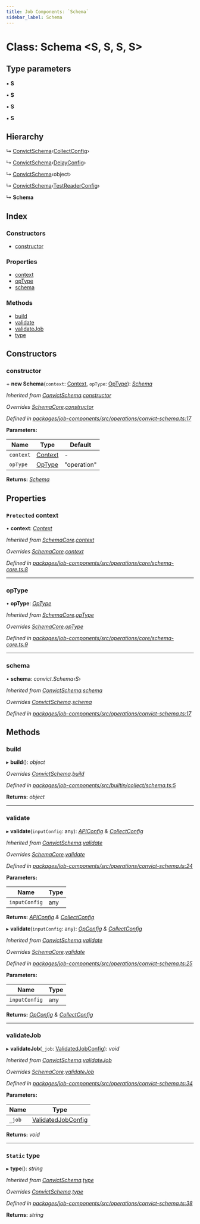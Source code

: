 ```yaml
---
title: Job Components: `Schema`
sidebar_label: Schema
---
```


# Class: Schema <**S, S, S, S**>

## Type parameters

▪ **S**

▪ **S**

▪ **S**

▪ **S**

## Hierarchy

  ↳ [ConvictSchema](convictschema.md)‹[CollectConfig](../interfaces/collectconfig.md)›

  ↳ [ConvictSchema](convictschema.md)‹[DelayConfig](../interfaces/delayconfig.md)›

  ↳ [ConvictSchema](convictschema.md)‹object›

  ↳ [ConvictSchema](convictschema.md)‹[TestReaderConfig](../interfaces/testreaderconfig.md)›

  ↳ **Schema**

## Index

### Constructors

* [constructor](schema.md#constructor)

### Properties

* [context](schema.md#protected-context)
* [opType](schema.md#optype)
* [schema](schema.md#schema)

### Methods

* [build](schema.md#build)
* [validate](schema.md#validate)
* [validateJob](schema.md#validatejob)
* [type](schema.md#static-type)

## Constructors

###  constructor

\+ **new Schema**(`context`: [Context](../interfaces/context.md), `opType`: [OpType](../overview.md#optype)): *[Schema](schema.md)*

*Inherited from [ConvictSchema](convictschema.md).[constructor](convictschema.md#constructor)*

*Overrides [SchemaCore](schemacore.md).[constructor](schemacore.md#constructor)*

*Defined in [packages/job-components/src/operations/convict-schema.ts:17](https://github.com/terascope/teraslice/blob/f95bb5556/packages/job-components/src/operations/convict-schema.ts#L17)*

**Parameters:**

Name | Type | Default |
------ | ------ | ------ |
`context` | [Context](../interfaces/context.md) | - |
`opType` | [OpType](../overview.md#optype) | "operation" |

**Returns:** *[Schema](schema.md)*

## Properties

### `Protected` context

• **context**: *[Context](../interfaces/context.md)*

*Inherited from [SchemaCore](schemacore.md).[context](schemacore.md#protected-context)*

*Overrides [SchemaCore](schemacore.md).[context](schemacore.md#protected-context)*

*Defined in [packages/job-components/src/operations/core/schema-core.ts:8](https://github.com/terascope/teraslice/blob/f95bb5556/packages/job-components/src/operations/core/schema-core.ts#L8)*

___

###  opType

• **opType**: *[OpType](../overview.md#optype)*

*Inherited from [SchemaCore](schemacore.md).[opType](schemacore.md#optype)*

*Overrides [SchemaCore](schemacore.md).[opType](schemacore.md#optype)*

*Defined in [packages/job-components/src/operations/core/schema-core.ts:9](https://github.com/terascope/teraslice/blob/f95bb5556/packages/job-components/src/operations/core/schema-core.ts#L9)*

___

###  schema

• **schema**: *convict.Schema‹S›*

*Inherited from [ConvictSchema](convictschema.md).[schema](convictschema.md#schema)*

*Overrides [ConvictSchema](convictschema.md).[schema](convictschema.md#schema)*

*Defined in [packages/job-components/src/operations/convict-schema.ts:17](https://github.com/terascope/teraslice/blob/f95bb5556/packages/job-components/src/operations/convict-schema.ts#L17)*

## Methods

###  build

▸ **build**(): *object*

*Overrides [ConvictSchema](convictschema.md).[build](convictschema.md#abstract-build)*

*Defined in [packages/job-components/src/builtin/collect/schema.ts:5](https://github.com/terascope/teraslice/blob/f95bb5556/packages/job-components/src/builtin/collect/schema.ts#L5)*

**Returns:** *object*

___

###  validate

▸ **validate**(`inputConfig`: any): *[APIConfig](../interfaces/apiconfig.md) & [CollectConfig](../interfaces/collectconfig.md)*

*Inherited from [ConvictSchema](convictschema.md).[validate](convictschema.md#validate)*

*Overrides [SchemaCore](schemacore.md).[validate](schemacore.md#abstract-validate)*

*Defined in [packages/job-components/src/operations/convict-schema.ts:24](https://github.com/terascope/teraslice/blob/f95bb5556/packages/job-components/src/operations/convict-schema.ts#L24)*

**Parameters:**

Name | Type |
------ | ------ |
`inputConfig` | any |

**Returns:** *[APIConfig](../interfaces/apiconfig.md) & [CollectConfig](../interfaces/collectconfig.md)*

▸ **validate**(`inputConfig`: any): *[OpConfig](../interfaces/opconfig.md) & [CollectConfig](../interfaces/collectconfig.md)*

*Inherited from [ConvictSchema](convictschema.md).[validate](convictschema.md#validate)*

*Overrides [SchemaCore](schemacore.md).[validate](schemacore.md#abstract-validate)*

*Defined in [packages/job-components/src/operations/convict-schema.ts:25](https://github.com/terascope/teraslice/blob/f95bb5556/packages/job-components/src/operations/convict-schema.ts#L25)*

**Parameters:**

Name | Type |
------ | ------ |
`inputConfig` | any |

**Returns:** *[OpConfig](../interfaces/opconfig.md) & [CollectConfig](../interfaces/collectconfig.md)*

___

###  validateJob

▸ **validateJob**(`_job`: [ValidatedJobConfig](../interfaces/validatedjobconfig.md)): *void*

*Inherited from [ConvictSchema](convictschema.md).[validateJob](convictschema.md#validatejob)*

*Overrides [SchemaCore](schemacore.md).[validateJob](schemacore.md#optional-abstract-validatejob)*

*Defined in [packages/job-components/src/operations/convict-schema.ts:34](https://github.com/terascope/teraslice/blob/f95bb5556/packages/job-components/src/operations/convict-schema.ts#L34)*

**Parameters:**

Name | Type |
------ | ------ |
`_job` | [ValidatedJobConfig](../interfaces/validatedjobconfig.md) |

**Returns:** *void*

___

### `Static` type

▸ **type**(): *string*

*Inherited from [ConvictSchema](convictschema.md).[type](convictschema.md#static-type)*

*Overrides [ConvictSchema](convictschema.md).[type](convictschema.md#static-type)*

*Defined in [packages/job-components/src/operations/convict-schema.ts:38](https://github.com/terascope/teraslice/blob/f95bb5556/packages/job-components/src/operations/convict-schema.ts#L38)*

**Returns:** *string*
